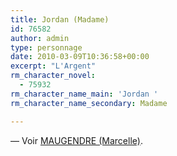 ```yaml
---
title: Jordan (Madame)
id: 76582
author: admin
type: personnage
date: 2010-03-09T10:36:58+00:00
excerpt: "L'Argent"
rm_character_novel:
  - 75932
rm_character_name_main: 'Jordan '
rm_character_name_secondary: Madame

---
```

— Voir <a href="/personnage/maugendre-marcelle/" target="_self">MAUGENDRE (Marcelle)</a>.